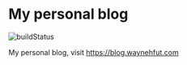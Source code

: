 # My personal blog

![buildStatus](https://travis-ci.com/Waynehfut/blog.svg?branch=master)

My personal blog, visit https://blog.waynehfut.com
